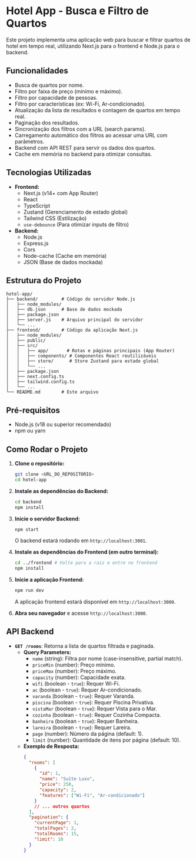 # Hotel App - Busca e Filtro de Quartos

Este projeto implementa uma aplicação web para buscar e filtrar quartos de hotel em tempo real, utilizando Next.js para o frontend e Node.js para o backend.

## Funcionalidades

- Busca de quartos por nome.
- Filtro por faixa de preço (mínimo e máximo).
- Filtro por capacidade de pessoas.
- Filtro por características (ex: Wi-Fi, Ar-condicionado).
- Atualização da lista de resultados e contagem de quartos em tempo real.
- Paginação dos resultados.
- Sincronização dos filtros com a URL (search params).
- Carregamento automático dos filtros ao acessar uma URL com parâmetros.
- Backend com API REST para servir os dados dos quartos.
- Cache em memória no backend para otimizar consultas.

## Tecnologias Utilizadas

- **Frontend:**
  - Next.js (v14+ com App Router)
  - React
  - TypeScript
  - Zustand (Gerenciamento de estado global)
  - Tailwind CSS (Estilização)
  - `use-debounce` (Para otimizar inputs de filtro)
- **Backend:**
  - Node.js
  - Express.js
  - Cors
  - Node-cache (Cache em memória)
  - JSON (Base de dados mockada)

## Estrutura do Projeto

```
hotel-app/
├── backend/         # Código do servidor Node.js
│   ├── node_modules/
│   ├── db.json      # Base de dados mockada
│   ├── package.json
│   ├── server.js    # Arquivo principal do servidor
│   └── ...
├── frontend/        # Código da aplicação Next.js
│   ├── node_modules/
│   ├── public/
│   ├── src/
│   │   ├── app/       # Rotas e páginas principais (App Router)
│   │   ├── components/ # Componentes React reutilizáveis
│   │   ├── store/      # Store Zustand para estado global
│   │   └── ...
│   ├── package.json
│   ├── next.config.ts
│   ├── tailwind.config.ts
│   └── ...
└── README.md        # Este arquivo
```

## Pré-requisitos

- Node.js (v18 ou superior recomendado)
- npm ou yarn

## Como Rodar o Projeto

1.  **Clone o repositório:**
    ```bash
    git clone <URL_DO_REPOSITORIO>
    cd hotel-app
    ```

2.  **Instale as dependências do Backend:**
    ```bash
    cd backend
    npm install
    ```

3.  **Inicie o servidor Backend:**
    ```bash
    npm start
    ```
    O backend estará rodando em `http://localhost:3001`.

4.  **Instale as dependências do Frontend (em outro terminal):**
    ```bash
    cd ../frontend # Volte para a raiz e entre no frontend
    npm install
    ```

5.  **Inicie a aplicação Frontend:**
    ```bash
    npm run dev
    ```
    A aplicação frontend estará disponível em `http://localhost:3000`.

6.  **Abra seu navegador** e acesse `http://localhost:3000`.

## API Backend

- **`GET /rooms`**: Retorna a lista de quartos filtrada e paginada.
  - **Query Parameters:**
    - `name` (string): Filtra por nome (case-insensitive, partial match).
    - `priceMin` (number): Preço mínimo.
    - `priceMax` (number): Preço máximo.
    - `capacity` (number): Capacidade exata.
    - `wifi` (boolean - `true`): Requer Wi-Fi.
    - `ac` (boolean - `true`): Requer Ar-condicionado.
    - `varanda` (boolean - `true`): Requer Varanda.
    - `piscina` (boolean - `true`): Requer Piscina Privativa.
    - `vistaMar` (boolean - `true`): Requer Vista para o Mar.
    - `cozinha` (boolean - `true`): Requer Cozinha Compacta.
    - `banheira` (boolean - `true`): Requer Banheira.
    - `lareira` (boolean - `true`): Requer Lareira.
    - `page` (number): Número da página (default: 1).
    - `limit` (number): Quantidade de itens por página (default: 10).
  - **Exemplo de Resposta:**
    ```json
    {
      "rooms": [
        {
          "id": 1,
          "name": "Suíte Luxo",
          "price": 250,
          "capacity": 2,
          "features": ["Wi-Fi", "Ar-condicionado"]
        }
        // ... outros quartos
      ],
      "pagination": {
        "currentPage": 1,
        "totalPages": 2,
        "totalRooms": 15,
        "limit": 10
      }
    }
    ``` 